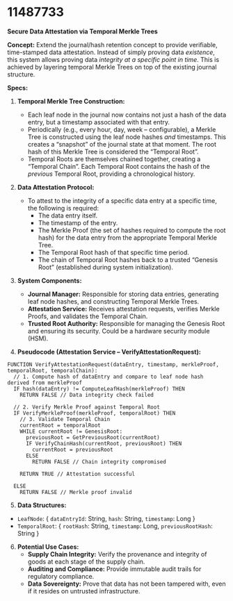 # 11487733

**Secure Data Attestation via Temporal Merkle Trees**

**Concept:** Extend the journal/hash retention concept to provide verifiable, time-stamped data attestation. Instead of simply proving data *existence*, this system allows proving data *integrity at a specific point in time*. This is achieved by layering temporal Merkle Trees on top of the existing journal structure.

**Specs:**

1.  **Temporal Merkle Tree Construction:**
    *   Each leaf node in the journal now contains not just a hash of the data entry, but a timestamp associated with that entry.
    *   Periodically (e.g., every hour, day, week – configurable), a Merkle Tree is constructed using the leaf node hashes *and* timestamps. This creates a “snapshot” of the journal state at that moment.  The root hash of this Merkle Tree is considered the “Temporal Root”.
    *   Temporal Roots are themselves chained together, creating a “Temporal Chain”.  Each Temporal Root contains the hash of the *previous* Temporal Root, providing a chronological history.

2.  **Data Attestation Protocol:**
    *   To attest to the integrity of a specific data entry at a specific time, the following is required:
        *   The data entry itself.
        *   The timestamp of the entry.
        *   The Merkle Proof (the set of hashes required to compute the root hash) for the data entry from the appropriate Temporal Merkle Tree.
        *   The Temporal Root hash of that specific time period.
        *   The chain of Temporal Root hashes back to a trusted “Genesis Root” (established during system initialization).

3.  **System Components:**
    *   **Journal Manager:** Responsible for storing data entries, generating leaf node hashes, and constructing Temporal Merkle Trees.
    *   **Attestation Service:** Receives attestation requests, verifies Merkle Proofs, and validates the Temporal Chain.
    *   **Trusted Root Authority:**  Responsible for managing the Genesis Root and ensuring its security.  Could be a hardware security module (HSM).

4.  **Pseudocode (Attestation Service – VerifyAttestationRequest):**

```
FUNCTION VerifyAttestationRequest(dataEntry, timestamp, merkleProof, temporalRoot, temporalChain):
  // 1. Compute hash of dataEntry and compare to leaf node hash derived from merkleProof
  IF hash(dataEntry) != ComputeLeafHash(merkleProof) THEN
    RETURN FALSE // Data integrity check failed

  // 2. Verify Merkle Proof against Temporal Root
  IF VerifyMerkleProof(merkleProof, temporalRoot) THEN
    // 3. Validate Temporal Chain
    currentRoot = temporalRoot
    WHILE currentRoot != GenesisRoot:
      previousRoot = GetPreviousRoot(currentRoot)
      IF VerifyChainHash(currentRoot, previousRoot) THEN
        currentRoot = previousRoot
      ELSE
        RETURN FALSE // Chain integrity compromised

    RETURN TRUE // Attestation successful

  ELSE
    RETURN FALSE // Merkle proof invalid
```

5. **Data Structures:**

*   `LeafNode`:  { `dataEntryId`: String, `hash`: String, `timestamp`: Long }
*   `TemporalRoot`: { `rootHash`: String, `timestamp`: Long, `previousRootHash`: String }

6.  **Potential Use Cases:**
    *   **Supply Chain Integrity:**  Verify the provenance and integrity of goods at each stage of the supply chain.
    *   **Auditing and Compliance:**  Provide immutable audit trails for regulatory compliance.
    *   **Data Sovereignty:**  Prove that data has not been tampered with, even if it resides on untrusted infrastructure.